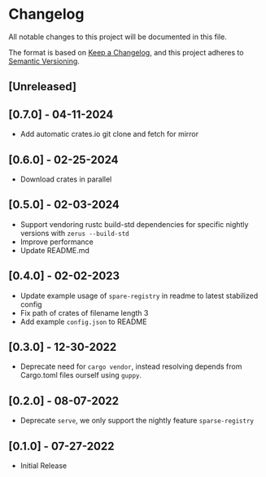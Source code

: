 # Changelog
All notable changes to this project will be documented in this file.

The format is based on [Keep a Changelog](https://keepachangelog.com/en/1.0.0/),
and this project adheres to [Semantic Versioning](https://semver.org/spec/v2.0.0.html).

## [Unreleased]
## [0.7.0] - 04-11-2024
- Add automatic crates.io git clone and fetch for mirror

## [0.6.0] - 02-25-2024
- Download crates in parallel

## [0.5.0] - 02-03-2024
- Support vendoring rustc build-std dependencies for specific nightly versions with `zerus --build-std`
- Improve performance
- Update README.md

## [0.4.0] - 02-02-2023
- Update example usage of `spare-registry` in readme to latest stabilized config
- Fix path of crates of filename length 3
- Add example `config.json` to README

## [0.3.0] - 12-30-2022
- Deprecate need for `cargo vendor`, instead resolving depends from Cargo.toml files ourself using `guppy`.

## [0.2.0] - 08-07-2022
- Deprecate `serve`, we only support the nightly feature `sparse-registry`

## [0.1.0] - 07-27-2022
- Initial Release
